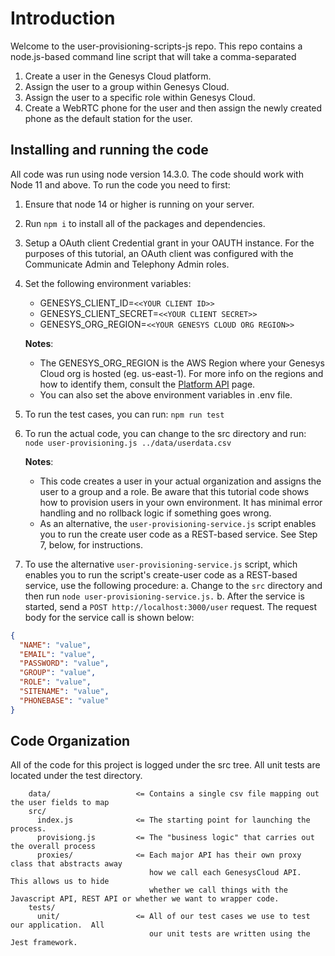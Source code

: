 # Introduction

Welcome to the user-provisioning-scripts-js repo. This repo contains a node.js-based command line script that will take a comma-separated

1. Create a user in the Genesys Cloud platform.
2. Assign the user to a group within Genesys Cloud.
3. Assign the user to a specific role within Genesys Cloud.
4. Create a WebRTC phone for the user and then assign the newly created phone as the default station for the user.

## Installing and running the code

All code was run using node version 14.3.0. The code should work with Node 11 and above. To run the code you need to first:

1. Ensure that node 14 or higher is running on your server.
2. Run `npm i` to install all of the packages and dependencies.
3. Setup a OAuth client Credential grant in your OAUTH instance. For the purposes of this tutorial, an OAuth client was configured with the Communicate Admin and Telephony Admin roles.

4. Set the following environment variables:

   - GENESYS_CLIENT_ID=`<<YOUR CLIENT ID>>`
   - GENESYS_CLIENT_SECRET=`<<YOUR CLIENT SECRET>>`
   - GENESYS_ORG_REGION=`<<YOUR GENESYS CLOUD ORG REGION>>`

   **Notes**:
   - The GENESYS_ORG_REGION is the AWS Region where your Genesys Cloud org is hosted (eg. us-east-1). For more info on the regions and how to identify them, consult the [Platform API](https://developer.mypurecloud.com/api/rest/#authentication) page.
   - You can also set the above environment variables in .env file.

5. To run the test cases, you can run: `npm run test`
6. To run the actual code, you can change to the src directory and run: `node user-provisioning.js ../data/userdata.csv`

   **Notes**:
   - This code creates a user in your actual organization and assigns the user to a group and a role. Be aware that this tutorial code shows how to provision users in your own environment. It has minimal error handling and no rollback logic if something goes wrong.
   - As an alternative, the `user-provisioning-service.js` script enables you to run the create user code as a REST-based service. See Step 7, below, for instructions.

7. To use the alternative `user-provisioning-service.js` script, which enables you to run the script's create-user code as a REST-based service, use the following procedure:
  a. Change to the `src` directory and then run `node user-provisioning-service.js.`
  b. After the service is started, send a `POST http://localhost:3000/user` request. The request body for the service call is shown below:

```json
{
  "NAME": "value",
  "EMAIL": "value",
  "PASSWORD": "value",
  "GROUP": "value",
  "ROLE": "value",
  "SITENAME": "value",
  "PHONEBASE": "value"
}
```

## Code Organization

All of the code for this project is logged under the src tree. All unit tests are located under the test directory.

```
    data/                   <= Contains a single csv file mapping out the user fields to map
    src/
      index.js              <= The starting point for launching the process.
      provisiong.js         <= The "business logic" that carries out the overall process
      proxies/              <= Each major API has their own proxy class that abstracts away
                               how we call each GenesysCloud API.  This allows us to hide
                               whether we call things with the Javascript API, REST API or whether we want to wrapper code.
    tests/
      unit/                 <= All of our test cases we use to test our application.  All
                               our unit tests are written using the Jest framework.
```
